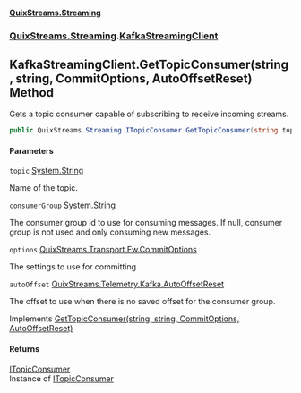 #### [QuixStreams.Streaming](index.md 'index')
### [QuixStreams.Streaming](QuixStreams.Streaming.md 'QuixStreams.Streaming').[KafkaStreamingClient](KafkaStreamingClient.md 'QuixStreams.Streaming.KafkaStreamingClient')

## KafkaStreamingClient.GetTopicConsumer(string, string, CommitOptions, AutoOffsetReset) Method

Gets a topic consumer capable of subscribing to receive incoming streams.

```csharp
public QuixStreams.Streaming.ITopicConsumer GetTopicConsumer(string topic, string consumerGroup=null, QuixStreams.Transport.Fw.CommitOptions options=null, QuixStreams.Telemetry.Kafka.AutoOffsetReset autoOffset=QuixStreams.Telemetry.Kafka.AutoOffsetReset.Latest);
```
#### Parameters

<a name='QuixStreams.Streaming.KafkaStreamingClient.GetTopicConsumer(string,string,QuixStreams.Transport.Fw.CommitOptions,QuixStreams.Telemetry.Kafka.AutoOffsetReset).topic'></a>

`topic` [System.String](https://docs.microsoft.com/en-us/dotnet/api/System.String 'System.String')

Name of the topic.

<a name='QuixStreams.Streaming.KafkaStreamingClient.GetTopicConsumer(string,string,QuixStreams.Transport.Fw.CommitOptions,QuixStreams.Telemetry.Kafka.AutoOffsetReset).consumerGroup'></a>

`consumerGroup` [System.String](https://docs.microsoft.com/en-us/dotnet/api/System.String 'System.String')

The consumer group id to use for consuming messages. If null, consumer group is not used and only consuming new messages.

<a name='QuixStreams.Streaming.KafkaStreamingClient.GetTopicConsumer(string,string,QuixStreams.Transport.Fw.CommitOptions,QuixStreams.Telemetry.Kafka.AutoOffsetReset).options'></a>

`options` [QuixStreams.Transport.Fw.CommitOptions](https://docs.microsoft.com/en-us/dotnet/api/QuixStreams.Transport.Fw.CommitOptions 'QuixStreams.Transport.Fw.CommitOptions')

The settings to use for committing

<a name='QuixStreams.Streaming.KafkaStreamingClient.GetTopicConsumer(string,string,QuixStreams.Transport.Fw.CommitOptions,QuixStreams.Telemetry.Kafka.AutoOffsetReset).autoOffset'></a>

`autoOffset` [QuixStreams.Telemetry.Kafka.AutoOffsetReset](https://docs.microsoft.com/en-us/dotnet/api/QuixStreams.Telemetry.Kafka.AutoOffsetReset 'QuixStreams.Telemetry.Kafka.AutoOffsetReset')

The offset to use when there is no saved offset for the consumer group.

Implements [GetTopicConsumer(string, string, CommitOptions, AutoOffsetReset)](IKafkaStreamingClient.GetTopicConsumer(string,string,CommitOptions,AutoOffsetReset).md 'QuixStreams.Streaming.IKafkaStreamingClient.GetTopicConsumer(string, string, QuixStreams.Transport.Fw.CommitOptions, QuixStreams.Telemetry.Kafka.AutoOffsetReset)')

#### Returns
[ITopicConsumer](ITopicConsumer.md 'QuixStreams.Streaming.ITopicConsumer')  
Instance of [ITopicConsumer](ITopicConsumer.md 'QuixStreams.Streaming.ITopicConsumer')